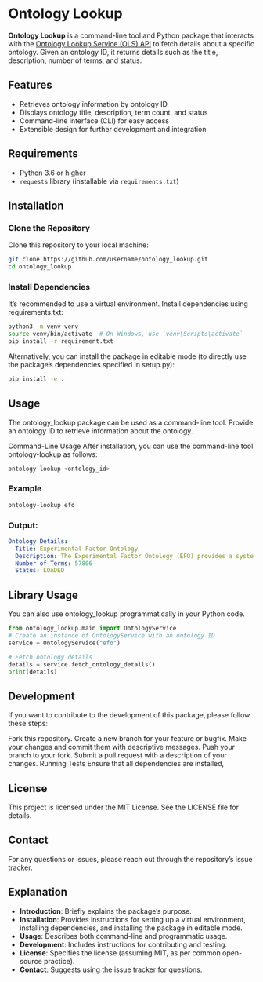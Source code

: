 # Ontology Lookup

**Ontology Lookup** is a command-line tool and Python package that interacts with the [Ontology Lookup Service (OLS) API](https://www.ebi.ac.uk/ols/docs/api) to fetch details about a specific ontology. Given an ontology ID, it returns details such as the title, description, number of terms, and status.

## Features

- Retrieves ontology information by ontology ID
- Displays ontology title, description, term count, and status
- Command-line interface (CLI) for easy access
- Extensible design for further development and integration

## Requirements

- Python 3.6 or higher
- `requests` library (installable via `requirements.txt`)

## Installation

### Clone the Repository

Clone this repository to your local machine:

```bash
git clone https://github.com/username/ontology_lookup.git
cd ontology_lookup
```

### Install Dependencies
It’s recommended to use a virtual environment. Install dependencies using requirements.txt:
```bash
python3 -m venv venv
source venv/bin/activate  # On Windows, use `venv\Scripts\activate`
pip install -r requirement.txt
```
Alternatively, you can install the package in editable mode (to directly use the package’s dependencies specified in setup.py):
```bash
pip install -e .
```
## Usage
The ontology_lookup package can be used as a command-line tool. Provide an ontology ID to retrieve information about the ontology.

Command-Line Usage
After installation, you can use the command-line tool ontology-lookup as follows:
```bash
ontology-lookup <ontology_id>
```
### Example
```bash
ontology-lookup efo
```
### Output:
```yaml
Ontology Details:
  Title: Experimental Factor Ontology
  Description: The Experimental Factor Ontology (EFO) provides a systematic description of many experimental variables available in EBI databases, and for external projects such as the NHGRI GWAS catalogue. It combines parts of several biological ontologies, such as anatomy, disease and chemical compounds. The scope of EFO is to support the annotation, analysis and visualization of data handled by many groups at the EBI and as the core ontology for OpenTargets.org
  Number of Terms: 57806
  Status: LOADED
```

## Library Usage
You can also use ontology_lookup programmatically in your Python code.

```python
from ontology_lookup.main import OntologyService
# Create an instance of OntologyService with an ontology ID
service = OntologyService("efo")

# Fetch ontology details
details = service.fetch_ontology_details()
print(details)
```

## Development
If you want to contribute to the development of this package, please follow these steps:

Fork this repository.
Create a new branch for your feature or bugfix.
Make your changes and commit them with descriptive messages.
Push your branch to your fork.
Submit a pull request with a description of your changes.
Running Tests
Ensure that all dependencies are installed, 

## License
This project is licensed under the MIT License. See the LICENSE file for details.

## Contact
For any questions or issues, please reach out through the repository’s issue tracker.

## Explanation

- **Introduction**: Briefly explains the package’s purpose.
- **Installation**: Provides instructions for setting up a virtual environment, installing dependencies, and installing the package in editable mode.
- **Usage**: Describes both command-line and programmatic usage.
- **Development**: Includes instructions for contributing and testing.
- **License**: Specifies the license (assuming MIT, as per common open-source practice).
- **Contact**: Suggests using the issue tracker for questions.








